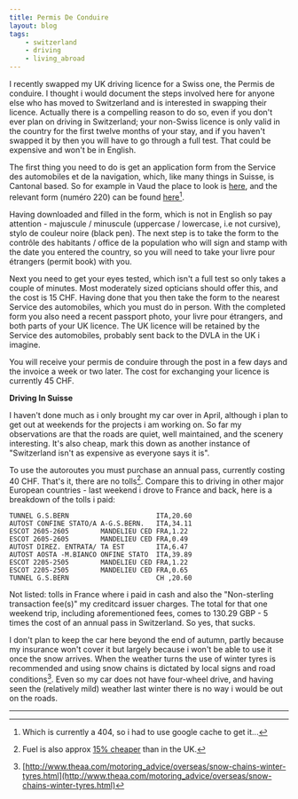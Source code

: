 ```yaml
---
title: Permis De Conduire
layout: blog
tags:
    - switzerland
    - driving
    - living_abroad
---
```


I recently swapped my UK driving licence for a Swiss one, the Permis de conduire. I thought i would document the steps involved here for anyone else who has moved to Switzerland and is interested in swapping their licence. Actually there is a compelling reason to do so, even if you don't ever plan on driving in Switzerland; your non-Swiss licence is only valid in the country for the first twelve months of your stay, and if you haven't swapped it by then you will have to go through a full test. That could be expensive and won't be in English.

The first thing you need to do is get an application form from the Service des automobiles et de la navigation, which, like many things in Suisse, is Cantonal based. So for example in Vaud the place to look is [here](http://www.vd.ch/autorites/departements/dte/automobiles-et-navigation/), and the relevant form (numéro 220) can be found [here](http://www.vd.ch/themes/mobilite/automobile/formulaires/)[^1].

Having downloaded and filled in the form, which is not in English so pay attention - majuscule / minuscule (uppercase / lowercase, i.e not cursive), stylo de couleur noire (black pen). The next step is to take the form to the contrôle des habitants / office de la population who will sign and stamp with the date you entered the country, so you will need to take your livre pour étrangers (permit book) with you.

Next you need to get your eyes tested, which isn't a full test so only takes a couple of minutes. Most moderately sized opticians should offer this, and the cost is 15 CHF. Having done that you then take the form to the nearest Service des automobiles, which you must do in person. With the completed form you also need a recent passport photo, your livre pour étrangers, and both parts of your UK licence. The UK licence will be retained by the Service des automobiles, probably sent back to the DVLA in the UK i imagine.

You will receive your permis de conduire through the post in a few days and the invoice a week or two later. The cost for exchanging your licence is currently 45 CHF.

**Driving In Suisse**

I haven't done much as i only brought my car over in April, although i plan to get out at weekends for the projects i am working on. So far my observations are that the roads are quiet, well maintained, and the scenery interesting. It's also cheap, mark this down as another instance of "Switzerland isn't as expensive as everyone says it is".

To use the autoroutes you must purchase an annual pass, currently costing 40 CHF. That's it, there are no tolls[^2]. Compare this to driving in other major European countries - last weekend i drove to France and back, here is a breakdown of the tolls i paid:

	TUNNEL G.S.BERN                      ITA,20.60
	AUTOST CONFINE STATO/A A-G.S.BERN.   ITA,34.11
	ESCOT 2605-2605        MANDELIEU CED FRA,1.22
	ESCOT 2605-2605        MANDELIEU CED FRA,0.49
	AUTOST DIREZ. ENTRATA/ TA EST        ITA,6.47
	AUTOST AOSTA -M.BIANCO ONFINE STATO  ITA,39.89
	ESCOT 2205-2505        MANDELIEU CED FRA,1.22
	ESCOT 2205-2505        MANDELIEU CED FRA,0.65
	TUNNEL G.S.BERN                      CH ,20.60

Not listed: tolls in France where i paid in cash and also the "Non-sterling transaction fee(s)" my creditcard issuer charges. The total for that one weekend trip, including aforementioned fees, comes to 130.29 GBP - 5 times the cost of an annual pass in Switzerland. So yes, that sucks.

I don't plan to keep the car here beyond the end of autumn, partly because my insurance won't cover it but largely because i won't be able to use it once the snow arrives. When the weather turns the use of winter tyres is recommended and using snow chains is dictated by local signs and road conditions[^3]. Even so my car does not have four-wheel drive, and having seen the (relatively mild) weather last winter there is no way i would be out on the roads.

<hr />

[^1]: Which is currently a 404, so i had to use google cache to get it...

[^2]: Fuel is also approx [15% cheaper](http://www.fuel-prices-europe.info/index.php?sort=6) than in the UK.

[^3]: [http://www.theaa.com/motoring_advice/overseas/snow-chains-winter-tyres.html](http://www.theaa.com/motoring_advice/overseas/snow-chains-winter-tyres.html)
